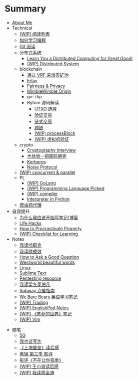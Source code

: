 # Summary

* [About Me](README.md)
* Technical
    - [(WIP) 阅读列表](technical/reading-list.md)
    - [如何学习编程](technical/programming.md)
    - [Git 阅读](technical/git.md)
    * 分布式系统
        - [Learn You a Distributed Computing for Great Good!](technical/distsys/learn-u-a-distcomp-for-great-good.md)
        - [(WIP) Distributed System](technical/distsys/distcomp.md)
    - blockchain
        + [通过 VRF 来消灭矿池](technical/blockchain/vrf-mining.md)
        + [Erlay](technical/blockchain/erlay.md)
        + [Fairness & Privacy](technical/blockchain/fairness_privacy.md)
        - [MimbleWimble Origin](technical/blockchain/mimblewimble-origin.md)
        - go-zkp
        * Bytom 源码解读
            + [UTXO 选择](technical/blockchain/bytom/utxo-selection.md)
            + [验证交易](technical/blockchain/bytom/validate-tx.md)
            + [链式交易](technical/blockchain/bytom/chained-tx.md)
            + [跨链](technical/blockchain/bytom/cross-chain.md)
            + [(WIP) processBlock](technical/blockchain/bytom/process-block.md)
            + [(WIP) 虚拟机验证](technical/blockchain/bytom/vm-verification.md)
    - crypto
        - [Cryptography Interview](technical/crypto/crypto-interview.md)
        - [也体验一把密码朋克](technical/crypto/cypher-punk.md)
        + [Kerberos](technical/crypto/kerberos.md)
        + [Noise Protocol](technical/crypto/noise-protocol.md)
    - [(WIP) concurrent & parallel](technical/concurrent-parallel.md)
    * PL
        - [(WIP) GoLang](technical/PL/golang.md)
        - [(WIP) Programming Language Picked](technical/PL/prog-lang.md)
        - [(WIP) compiler](technical/PL/compiler.md)
        - [Interpreter in Python](technical/PL/py-interpreter.md)
    - [爬虫抓代理](technical/proxy-crawler.md)
* 自我提升
    - [为什么我应该开始写笔记/博客](life-hacks/hello-blog.md)
    - [Life Hacks](life-hacks/life-hacks.md)
    - [How to Procrastinate Properly](life-hacks/how-to-procrastinate.md)
    - [(WIP) Checklist for Learning](life-hacks/checklist-for-learning.md)
* Notes
    * [我读哈耶克](notes/hayek.md)
    * [我读欧成效](notes/yevon_ou.md)
    - [How to Ask a Good Question](notes/how-to-ask-a-good-question.md)
    * [Westworld beautiful words](notes/westworld-subtitle.md)
    - [Linux](notes/linux.md)
    - [Sublime Text](notes/subl.md)
    - [Pentesting resource](notes/pres.md)
    * [我读梁冬吴伯凡](notes/dongwu.md)
    - [Subway 点餐指南](notes/subway.md)
    - [We Bare Bears 英语学习笔记](notes/we-bare-bears.md)
    * [(WIP) Trading](notes/trading.md)
    - [(WIP) EnglishPod Notes](notes/englishpod.md)
    * [(WIP) 《苏菲的世界》笔记](notes/sophies-world.md)
    - [(WIP) Vim](notes/vim.md)
+ 随笔
    - [5G](mics/5g.md)
    * [我也谈写作](mics/writing.md)
    * [《上海堡垒》读后感](mics/once-upon-a-time-in-Shanghai.md)
    * [黑镜 第三季 影评](mics/black-mirror-s3.md)
    * [影评《不在让你孤单》](mics/a-beautiful-life.md)
    * [(WIP) 王小波读后感](mics/wangxiaobo.md)
    - [(WIP) 我读周金涛](mics/zhoujintao.md)
